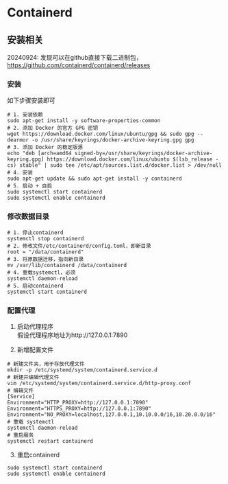 # Containerd

## 安装相关
20240924: 发现可以在github直接下载二进制包，https://github.com/containerd/containerd/releases  
### 安装
如下步骤安装即可
``` shell
# 1. 安装依赖
sudo apt-get install -y software-properties-common
# 2. 添加 Docker 的官方 GPG 密钥
wget https://download.docker.com/linux/ubuntu/gpg && sudo gpg --dearmor -o /usr/share/keyrings/docker-archive-keyring.gpg gpg
# 3. 添加 Docker 的稳定版源
echo "deb [arch=amd64 signed-by=/usr/share/keyrings/docker-archive-keyring.gpg] https://download.docker.com/linux/ubuntu $(lsb_release -cs) stable" | sudo tee /etc/apt/sources.list.d/docker.list > /dev/null
# 4. 安装
sudo apt-get update && sudo apt-get install -y containerd
# 5. 启动 + 自启
sudo systemctl start containerd
sudo systemctl enable containerd
```

### 修改数据目录
``` shell
# 1. 停止containerd
systemctl stop containerd
# 2. 修改文件/etc/containerd/config.toml，即新目录
root = "/data/containerd"
# 3. 将原数据迁移，指向新目录
mv /var/lib/containerd /data/containerd
# 4. 重载systemctl，必须
systemctl daemon-reload
# 5. 启动containerd
systemctl start containerd
```

### 配置代理  
1. 启动代理程序  
假设代理程序地址为http://127.0.0.1:7890  

2. 新增配置文件  
``` shell
# 新建文件夹，用于存放代理文件
mkdir -p /etc/systemd/system/containerd.service.d
# 新建并编辑代理文件
vim /etc/systemd/system/containerd.service.d/http-proxy.conf
# 编辑文件
[Service]
Environment="HTTP_PROXY=http://127.0.0.1:7890"
Environment="HTTPS_PROXY=http://127.0.0.1:7890"
Environment="NO_PROXY=localhost,127.0.0.1,10.10.0.0/16,10.20.0.0/16"
# 重载 systemctl
systemctl daemon-reload
# 重启服务
systemctl restart containerd
```

3. 重启containerd
``` shell
sudo systemctl start containerd
sudo systemctl enable containerd
```
